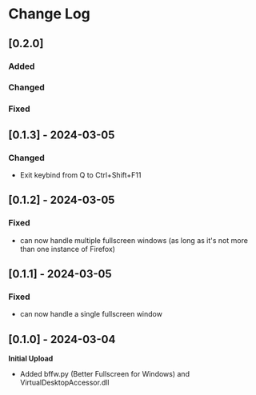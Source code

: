 # Change Log
## [0.2.0]
### Added
### Changed
### Fixed
## [0.1.3] - 2024-03-05
### Changed
- Exit keybind from Q to Ctrl+Shift+F11
## [0.1.2] - 2024-03-05
### Fixed
- can now handle multiple fullscreen windows (as long as it's not more than one instance of Firefox)
## [0.1.1] - 2024-03-05
### Fixed
- can now handle a single fullscreen window
## [0.1.0] - 2024-03-04
**Initial Upload**
- Added bffw.py (Better Fullscreen for Windows) and VirtualDesktopAccessor.dll

